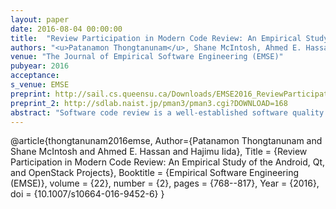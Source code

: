 ```yaml
---
layout: paper
date: 2016-08-04 00:00:00
title:  "Review Participation in Modern Code Review: An Empirical Study of the Android, Qt, and OpenStack Projects"
authors: "<u>Patanamon Thongtanunam</u>, Shane McIntosh, Ahmed E. Hassan, Hajimu Iida"
venue: "The Journal of Empirical Software Engineering (EMSE)"
pubyear: 2016
acceptance: 
s_venue: EMSE
preprint: http://sail.cs.queensu.ca/Downloads/EMSE2016_ReviewParticipationInModernCodeReviewAnEmpiricalStudyOfTheAndroidQtAndOpenStackProjects.pdf
preprint_2: http://sdlab.naist.jp/pman3/pman3.cgi?DOWNLOAD=168
abstract: "Software code review is a well-established software quality practice. Recently, Modern Code Review (MCR) has been widely adopted in both open source and proprietary projects. Our prior work shows that review participation plays an important role in MCR practices, since the amount of review participation shares a relationship with software quality. However, little is known about which factors influence review participation in the MCR process. Hence, in this study, we set out to investigate the characteristics of patches that: (1) do not attract reviewers, (2) are not discussed, and (3) receive slow initial feedback. Through a case study of 196,712 reviews spread across the Android, Qt, and OpenStack open source projects, we find that the amount of review participation in the past is a significant indicator of patches that will suffer from poor review participation. Moreover, we find that the description length of a patch shares a relationship with the likelihood of receiving poor reviewer participation or discussion, while the purpose of introducing new features can increase the likelihood of receiving slow initial feedback. Our findings suggest that the patches with these characteristics should be given more attention in order to increase review participation, which will likely lead to a more responsive review process."
---
```

@article{thongtanunam2016emse,
	Author={Patanamon Thongtanunam and Shane McIntosh and Ahmed E. Hassan and Hajimu Iida},
	Title = {Review Participation in Modern Code Review: An Empirical Study of the Android, Qt, and OpenStack Projects},
	Booktitle = {Empirical Software Engineering (EMSE)},
    volume = {22},
    number = {2},
	pages = {768--817},
	Year = {2016},
    doi = {10.1007/s10664-016-9452-6}
}

